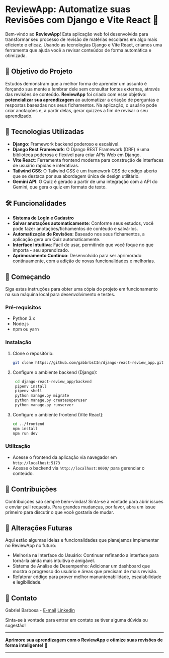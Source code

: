 # ReviewApp: Automatize suas Revisões com Django e Vite React 🚀

Bem-vindo ao **ReviewApp**! Esta aplicação web foi desenvolvida para transformar seu processo de revisão de matérias escolares em algo mais eficiente e eficaz. Usando as tecnologias Django e Vite React, criamos uma ferramenta que ajuda você a revisar conteúdos de forma automática e otimizada.

## 🎯 Objetivo do Projeto

Estudos demonstram que a melhor forma de aprender um assunto é forçando sua mente a lembrar dele sem consultar fontes externas, através das revisões de conteúdo. **ReviewApp** foi criado com esse objetivo: **potencializar sua aprendizagem** ao automatizar a criação de perguntas e respostas baseadas nos seus fichamentos. Na aplicação, o usuário pode criar anotações e, a partir delas, gerar quizzes a fim de revisar o seu aprendizado.

## 🚀 Tecnologias Utilizadas

- **Django**: Framework backend poderoso e escalável.
- **Django Rest Framework**: O Django REST Framework (DRF) é uma biblioteca poderosa e flexível para criar APIs Web em Django.
- **Vite React**: Ferramenta frontend moderna para construção de interfaces de usuário rápidas e interativas.
- **Tailwind CSS**: O Tailwind CSS é um framework CSS de código aberto que se destaca por sua abordagem única de design utilitário.
- **Gemini API**: O Quiz é gerado a partir de uma integração com a API do Gemini, que gera o quiz em formato de texto. 

## 🛠️ Funcionalidades

- **Sistema de LogIn e Cadastro**
- **Salvar anotações automaticamente**: Conforme seus estudos, você pode fazer anotações/fichamentos de contéudo e salvá-los.
- **Automatização de Revisões**: Baseado nos seus fichamentos, a aplicação gera um Quiz automaticamente.
- **Interface Intuitiva**: Fácil de usar, permitindo que você foque no que importa - seu aprendizado.
- **Aprimoramento Contínuo**: Desenvolvido para ser aprimorado continuamente, com a adição de novas funcionalidades e melhorias.

## 🚀 Começando

Siga estas instruções para obter uma cópia do projeto em funcionamento na sua máquina local para desenvolvimento e testes.

### Pré-requisitos

- Python 3.x
- Node.js
- npm ou yarn

### Instalação

1. Clone o repositório:
   ```sh
   git clone https://github.com/gabbrbsCIn/django-react-review_app.git
   ```

2. Configure o ambiente backend (Django):
   ```sh
    cd django-react-review_app/backend
    pipenv install
    pipenv shell
    python manage.py migrate
    python manage.py createsuperuser
    python manage.py runserver
   ```

3. Configure o ambiente frontend (Vite React):
   ```sh
   cd ../frontend
   npm install
   npm run dev
   ```

### Utilização

- Acesse o frontend da aplicação via navegador em `http://localhost:5173`
- Acesse o backend via `http://localhost:8000/` para gerenciar o conteúdo.

## 🤝 Contribuições

Contribuições são sempre bem-vindas! Sinta-se à vontade para abrir issues e enviar pull requests. Para grandes mudanças, por favor, abra um issue primeiro para discutir o que você gostaria de mudar.

## 🔮 Alterações Futuras
Aqui estão algumas ideias e funcionalidades que planejamos implementar no ReviewApp no futuro:

- Melhoria na Interface do Usuário: Continuar refinando a interface para torná-la ainda mais intuitiva e amigável.
- Sistema de Análise de Desempenho: Adicionar um dashboard que mostra o progresso do usuário e áreas que precisam de mais revisão.
- Refatorar código para prover melhor manuntenabilidade, escalabilidade e legibilidade.

## 💬 Contato

Gabriel Barbosa - [E-mail](mailto:barbosa.gabrielg1@gmail.com) [Linkedin](https://www.linkedin.com/in/gabriel-barbosa-977717268/)


Sinta-se à vontade para entrar em contato se tiver alguma dúvida ou sugestão!

---

**Aprimore sua aprendizagem com o ReviewApp e otimize suas revisões de forma inteligente!** 🌟

---
